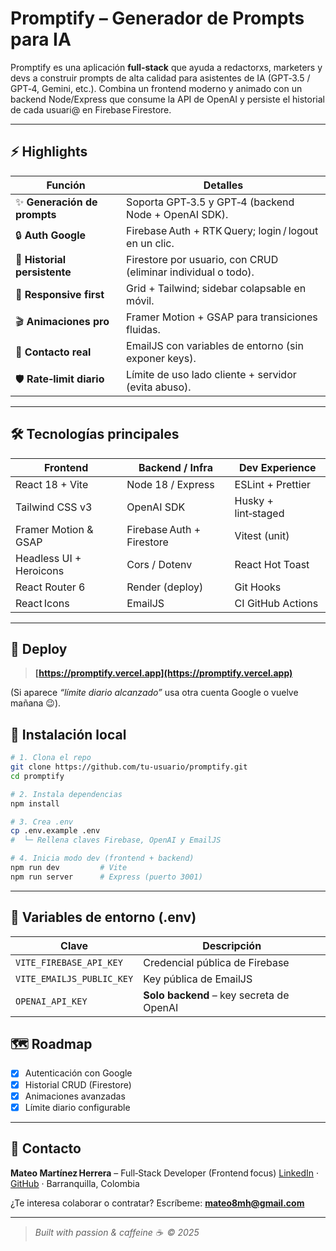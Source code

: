 # Promptify – Generador de Prompts para IA

Promptify es una aplicación **full‑stack** que ayuda a redactorxs, marketers y devs a construir prompts de alta calidad para asistentes de IA (GPT‑3.5 / GPT‑4, Gemini, etc.).
Combina un frontend moderno y animado con un backend Node/Express que consume la API de OpenAI y persiste el historial de cada usuari@ en Firebase Firestore.

---

## ⚡ Highlights

| Función                      | Detalles                                                      |
| ---------------------------- | ------------------------------------------------------------- |
| ✨ **Generación de prompts**  | Soporta GPT‑3.5 y GPT‑4 (backend Node + OpenAI SDK).          |
| 🔒 **Auth Google**           | Firebase Auth + RTK Query; login / logout en un clic.         |
| 💾 **Historial persistente** | Firestore por usuario, con CRUD (eliminar individual o todo). |
| 📱 **Responsive first**      | Grid + Tailwind; sidebar colapsable en móvil.                 |
| 🎬 **Animaciones pro**       | Framer Motion + GSAP para transiciones fluidas.               |
| 📨 **Contacto real**         | EmailJS con variables de entorno (sin exponer keys).          |
| 🛡 **Rate‑limit diario**     | Límite de uso lado cliente + servidor (evita abuso).          |

---

## 🛠 Tecnologías principales

| Frontend                | Backend / Infra           | Dev Experience      |
| ----------------------- | ------------------------- | ------------------- |
| React 18 + Vite         | Node 18 / Express         | ESLint + Prettier   |
| Tailwind CSS v3         | OpenAI SDK                | Husky + lint‑staged |
| Framer Motion & GSAP    | Firebase Auth + Firestore | Vitest (unit)       |
| Headless UI + Heroicons | Cors / Dotenv             | React Hot Toast     |
| React Router 6          | Render (deploy)           | Git Hooks           |
| React Icons             | EmailJS                   | CI GitHub Actions   |

---

## 🚀 Deploy

> **[https://promptify.vercel.app](https://promptify.vercel.app)**

(Si aparece *“límite diario alcanzado”* usa otra cuenta Google o vuelve mañana 😉).


## 🏁 Instalación local

```bash
# 1. Clona el repo
git clone https://github.com/tu-usuario/promptify.git
cd promptify

# 2. Instala dependencias
npm install

# 3. Crea .env
cp .env.example .env
#  └─ Rellena claves Firebase, OpenAI y EmailJS

# 4. Inicia modo dev (frontend + backend)
npm run dev         # Vite
npm run server      # Express (puerto 3001)
```

---

## 🔑 Variables de entorno (.env)

| Clave                     | Descripción                              |
| ------------------------- | ---------------------------------------- |
| `VITE_FIREBASE_API_KEY`   | Credencial pública de Firebase           |
| `VITE_EMAILJS_PUBLIC_KEY` | Key pública de EmailJS                   |
| `OPENAI_API_KEY`          | **Solo backend** – key secreta de OpenAI |


## 🗺️ Roadmap

* [x] Autenticación con Google
* [x] Historial CRUD (Firestore)
* [x] Animaciones avanzadas
* [x] Límite diario configurable

---

## 💌 Contacto

**Mateo Martínez Herrera** – Full‑Stack Developer (Frontend focus)
[LinkedIn](https://www.linkedin.com/in/mateo-martínez-92205b336/) · [GitHub](https://github.com/Bamder08) · Barranquilla, Colombia

¿Te interesa colaborar o contratar? Escríbeme: **[mateo8mh@gmail.com](mailto:mateo8mh@gmail.com)**

---

> *Built with passion & caffeine ☕ © 2025*